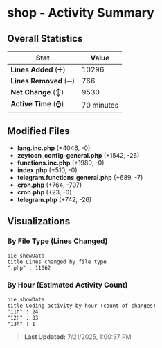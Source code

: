 # shop - Activity Summary 

## Overall Statistics

| Stat                   | Value                                                             |
| ---------------------- | ----------------------------------------------------------------- |
| **Lines Added** (➕)   | 10296                                          |
| **Lines Removed** (➖) | 766                                        |
| **Net Change** (↕)    | 9530                |
| **Active Time** (⌚)   | 70 minutes |


## Modified Files
- **lang.inc.php** (+4046, -0)
- **zeytoon_config-general.php** (+1542, -26)
- **functions.inc.php** (+1980, -0)
- **index.php** (+510, -0)
- **telegram.functions.general.php** (+689, -7)
- **cron.php** (+764, -707)
- **cron.php** (+23, -0)
- **telegram.php** (+742, -26)

## Visualizations

### By File Type (Lines Changed)

```mermaid
pie showData
title Lines changed by file type
".php" : 11062
```

### By Hour (Estimated Activity Count)

```mermaid
pie showData
title Coding activity by hour (count of changes)
"11h" : 24
"12h" : 33
"13h" : 1
```


> **Last Updated:** 7/21/2025, 1:00:37 PM